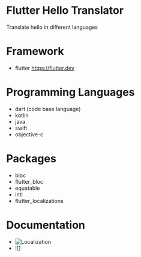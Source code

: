 # Flutter Hello Translator

Translate hello in different languages

# Framework
- flutter https://flutter.dev

# Programming Languages
- dart (code base language)
- kotlin
- java
- swift
- objective-c

# Packages
- bloc
- flutter_bloc
- equatable
- intl
- flutter_localizations

# Documentation
- ![Localization](https://docs.flutter.dev/ui/accessibility-and-internationalization/internationalization)
- ![]